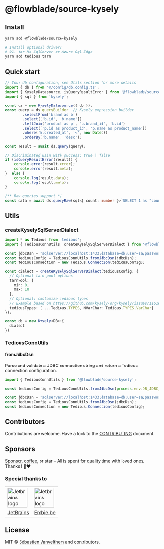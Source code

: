 # @flowblade/source-kysely

## Install

```bash
yarn add @flowblade/source-kysely

# Install optional drivers
# 01. for Ms SqlServer or Azure Sql Edge
yarn add tedious tarn
```

## Quick start

```typescript
// Your db configuration, see Utils section for more details
import { db } from '@/config/db.config.ts'; 
import { KyselyDatasource, isQueryResultError } from '@flowblade/source-kysely';
import { sql } from 'kysely'; 

const ds = new KyselyDatasource({ db });
const query = ds.queryBuilder  // Kysely expression builder
        .selectFrom('brand as b')
        .select(['b.id', 'b.name'])
        .leftJoin('product as p', 'p.brand_id', 'b.id')
        .select(['p.id as product_id', 'p.name as product_name'])
        .where('b.created_at', '<', new Date())
        .orderBy('b.name', 'desc');

const result = await ds.query(query);

// Discriminated usin with success: true | false
if (isQueryResultError(result)) {
    console.error(result.error);
    console.error(result.meta);
}  else {
    console.log(result.data);
    console.log(result.meta);
}

/** Raw queries support */
const data = await ds.queryRaw(sql<{ count: number }>`SELECT 1 as "count' FROM brand`);
```

## Utils

### createKyselySqlServerDialect

```typescript
import * as Tedious from 'tedious';
import { TediousConnUtils, createKyselySqlServerDialect } from '@flowblade/source-kysely';

const jdbcDsn = "sqlserver://localhost:1433;database=db;user=sa;password=pwd;trustServerCertificate=true;encrypt=false";
const tediousConfig = TediousConnUtils.fromJdbcDsn(jdbcDsn);
const tediousConnection = new Tedious.Connection(tediousConfig);

const dialect = createKyselySqlServerDialect(tediousConfig, {
  // Optional tarn pool options
  tarnPool: {
    min: 0,
    max: 10
  },
  // Optional: customize tedious types
  // Example based on https://github.com/kysely-org/kysely/issues/1161#issuecomment-2384539764
  tediousTypes: { ...Tedious.TYPES, NVarChar: Tedious.TYPES.VarChar}
});

const db = new Kysely<DB>({
  dialect
})
```

### TediousConnUtils

#### fromJdbcDsn

Parse and validate a JDBC connection string and return a Tedious connection configuration.

```typescript
import { TediousConnUtils } from '@flowblade/source-kysely';

const tediousConfig = TediousConnUtils.fromJdbcDsn(process.env.DB_JDBC_DSN);

const jdbcDsn = "sqlserver://localhost:1433;database=db;user=sa;password=pwd;trustServerCertificate=true;encrypt=false";
const tediousConfig = TediousConnUtils.fromJdbcDsn(jdbcDsn);
const tediousConnection = new Tedious.Connection(tediousConfig);
```

## Contributors

Contributions are welcome. Have a look to the [CONTRIBUTING](https://github.com/belgattitude/flowblade/blob/main/CONTRIBUTING.md) document.

## Sponsors

[Sponsor](<[sponsorship](https://github.com/sponsors/belgattitude)>), [coffee](<(https://ko-fi.com/belgattitude)>),
or star – All is spent for quality time with loved ones. Thanks ! 🙏❤️

### Special thanks to

<table>
  <tr>
    <td>
      <a href="https://www.jetbrains.com/?ref=belgattitude" target="_blank">
         <img width="65" src="https://asset.brandfetch.io/idarKiKkI-/id53SttZhi.jpeg" alt="Jetbrains logo" />
      </a>
    </td>
    <td>
      <a href="https://www.embie.be/?ref=belgattitude" target="_blank">
        <img width="65" src="https://avatars.githubusercontent.com/u/98402122?s=200&v=4" alt="Jetbrains logo" />    
      </a>
    </td>
  </tr>
  <tr>
    <td align="center">
      <a href="https://www.jetbrains.com/?ref=belgattitude" target="_blank">JetBrains</a>
    </td>
    <td align="center">
      <a href="https://www.embie.be/?ref=belgattitude" target="_blank">Embie.be</a>
    </td>
   </tr>
</table>

## License

MIT © [Sébastien Vanvelthem](https://github.com/belgattitude) and contributors.
